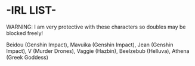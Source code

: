 # -IRL LIST-
WARNING: I am very protective with these characters so doubles may be blocked freely!



Beidou (Genshin Impact), Mavuika (Genshin Impact), Jean (Genshin Impact), V (Murder Drones), Vaggie (Hazbin), Beelzebub (Helluva), Athena (Greek Goddess)
